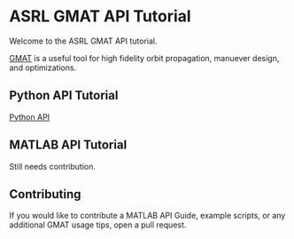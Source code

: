 # ASRL GMAT API Tutorial

Welcome to the ASRL GMAT API tutorial. 

[GMAT](https://etd.gsfc.nasa.gov/capabilities/capabilities-listing/general-mission-analysis-tool-gmat/) is a useful tool for high fidelity orbit propagation, manuever design, and optimizations.

## Python API Tutorial

[Python API](https://github.com/hunterqueb/ASRL-GMAT-API-Tutorial/blob/main/ASRL%20GMAT-Python%20API%20Guide.md)

## MATLAB API Tutorial
Still needs contribution.

## Contributing

If you would like to contribute a MATLAB API Guide, example scripts, or any additional GMAT usage tips, open a pull request.
